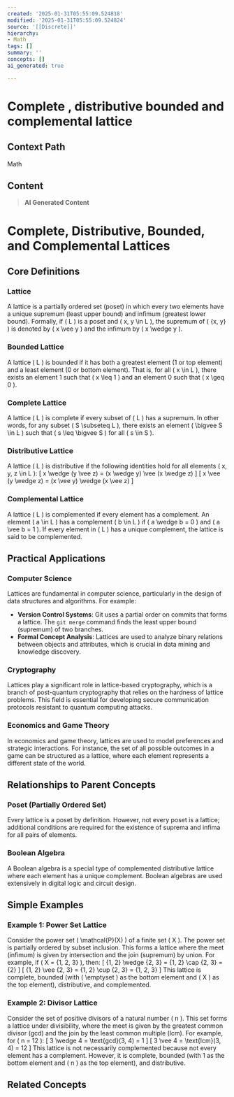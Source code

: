 ```yaml
---
created: '2025-01-31T05:55:09.524818'
modified: '2025-01-31T05:55:09.524824'
source: '[[Discrete]]'
hierarchy:
- Math
tags: []
summary: ''
concepts: []
ai_generated: true

---
```


# Complete , distributive bounded and complemental lattice

## Context Path
Math

## Content
> **AI Generated Content**
 # Complete, Distributive, Bounded, and Complemental Lattices

## Core Definitions

### Lattice
A lattice is a partially ordered set (poset) in which every two elements have a unique supremum (least upper bound) and infimum (greatest lower bound). Formally, if \( L \) is a poset and \( x, y \in L \), the supremum of \( \{x, y\} \) is denoted by \( x \vee y \) and the infimum by \( x \wedge y \).

### Bounded Lattice
A lattice \( L \) is bounded if it has both a greatest element (1 or top element) and a least element (0 or bottom element). That is, for all \( x \in L \), there exists an element 1 such that \( x \leq 1 \) and an element 0 such that \( x \geq 0 \).

### Complete Lattice
A lattice \( L \) is complete if every subset of \( L \) has a supremum. In other words, for any subset \( S \subseteq L \), there exists an element \( \bigvee S \in L \) such that \( s \leq \bigvee S \) for all \( s \in S \).

### Distributive Lattice
A lattice \( L \) is distributive if the following identities hold for all elements \( x, y, z \in L \):
\[ x \wedge (y \vee z) = (x \wedge y) \vee (x \wedge z) \]
\[ x \vee (y \wedge z) = (x \vee y) \wedge (x \vee z) \]

### Complemental Lattice
A lattice \( L \) is complemented if every element has a complement. An element \( a \in L \) has a complement \( b \in L \) if \( a \wedge b = 0 \) and \( a \vee b = 1 \). If every element in \( L \) has a unique complement, the lattice is said to be complemented.

## Practical Applications

### Computer Science
Lattices are fundamental in computer science, particularly in the design of data structures and algorithms. For example:
- **Version Control Systems**: Git uses a partial order on commits that forms a lattice. The `git merge` command finds the least upper bound (supremum) of two branches.
- **Formal Concept Analysis**: Lattices are used to analyze binary relations between objects and attributes, which is crucial in data mining and knowledge discovery.

### Cryptography
Lattices play a significant role in lattice-based cryptography, which is a branch of post-quantum cryptography that relies on the hardness of lattice problems. This field is essential for developing secure communication protocols resistant to quantum computing attacks.

### Economics and Game Theory
In economics and game theory, lattices are used to model preferences and strategic interactions. For instance, the set of all possible outcomes in a game can be structured as a lattice, where each element represents a different state of the world.

## Relationships to Parent Concepts

### Poset (Partially Ordered Set)
Every lattice is a poset by definition. However, not every poset is a lattice; additional conditions are required for the existence of suprema and infima for all pairs of elements.

### Boolean Algebra
A Boolean algebra is a special type of complemented distributive lattice where each element has a unique complement. Boolean algebras are used extensively in digital logic and circuit design.

## Simple Examples

### Example 1: Power Set Lattice
Consider the power set \( \mathcal{P}(X) \) of a finite set \( X \). The power set is partially ordered by subset inclusion. This forms a lattice where the meet (infimum) is given by intersection and the join (supremum) by union. For example, if \( X = \{1, 2, 3\} \), then:
\[ \{1, 2\} \wedge \{2, 3\} = \{1, 2\} \cap \{2, 3\} = \{2\} \]
\[ \{1, 2\} \vee \{2, 3\} = \{1, 2\} \cup \{2, 3\} = \{1, 2, 3\} \]
This lattice is complete, bounded (with \( \emptyset \) as the bottom element and \( X \) as the top element), distributive, and complemented.

### Example 2: Divisor Lattice
Consider the set of positive divisors of a natural number \( n \). This set forms a lattice under divisibility, where the meet is given by the greatest common divisor (gcd) and the join by the least common multiple (lcm). For example, for \( n = 12 \):
\[ 3 \wedge 4 = \text{gcd}(3, 4) = 1 \]
\[ 3 \vee 4 = \text{lcm}(3, 4) = 12 \]
This lattice is not necessarily complemented because not every element has a complement. However, it is complete, bounded (with 1 as the bottom element and \( n \) as the top element), and distributive.

## Related Concepts
